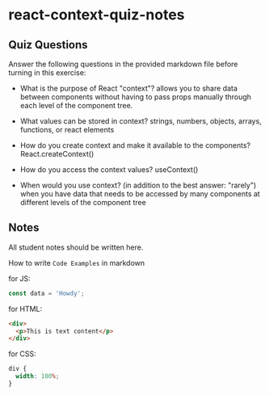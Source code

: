 # react-context-quiz-notes

## Quiz Questions

Answer the following questions in the provided markdown file before turning in this exercise:

- What is the purpose of React "context"?
  allows you to share data between components without having to pass props manually through each level of the component tree.

- What values can be stored in context?
  strings, numbers, objects, arrays, functions, or react elements

- How do you create context and make it available to the components?
  React.createContext()

- How do you access the context values?
  useContext()

- When would you use context? (in addition to the best answer: "rarely")
  when you have data that needs to be accessed by many components at different levels of the component tree

## Notes

All student notes should be written here.

How to write `Code Examples` in markdown

for JS:

```javascript
const data = 'Howdy';
```

for HTML:

```html
<div>
  <p>This is text content</p>
</div>
```

for CSS:

```css
div {
  width: 100%;
}
```

